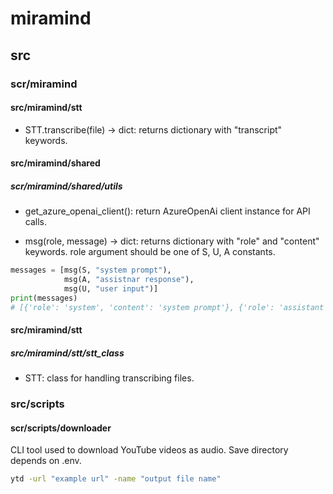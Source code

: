 # miramind

## src

### scr/miramind

#### src/miramind/stt

- STT.transcribe(file) -> dict: returns dictionary with "transcript" keywords.

#### src/miramind/shared

##### scr/miramind/shared/utils

 - get_azure_openai_client(): return AzureOpenAi client instance for API calls.

 - msg(role, message) -> dict: returns dictionary with "role" and "content" keywords. role argument should be one of S, U, A constants.
``` python
messages = [msg(S, "system prompt"),
            msg(A, "assistnar response"),
            msg(U, "user input")]
print(messages)
# [{'role': 'system', 'content': 'system prompt'}, {'role': 'assistant', 'content': 'assistnar response'}, {'role': 'user', 'content': 'user input'}]
```

#### src/miramind/stt

##### src/miramind/stt/stt_class
 - STT: class for handling transcribing files.

### src/scripts

#### scr/scripts/downloader

CLI tool used to download YouTube videos as audio. Save directory depends on .env.
``` bash
ytd -url "example url" -name "output file name"
```
